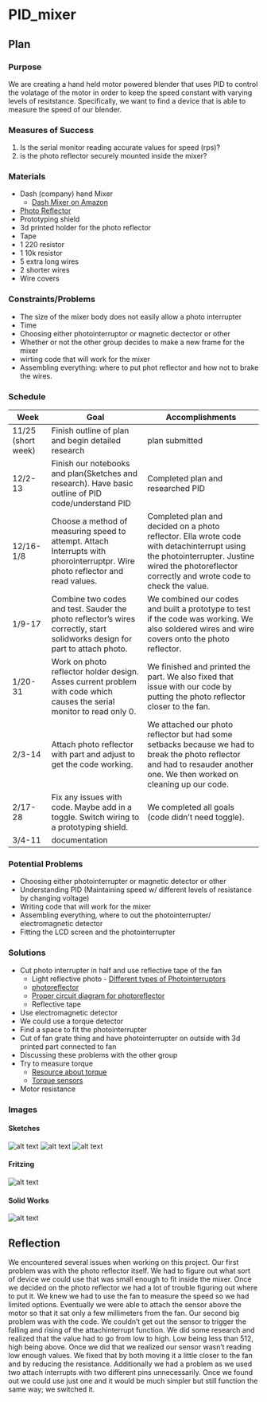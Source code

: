 # PID_mixer

## Plan

### Purpose

We are creating a hand held motor powered blender that uses PID to control the volatage of the motor in order to keep the speed constant with varying levels of resitstance. Specifically, we want to find a device that is able to measure the speed of our blender. 

### Measures of Success 

1. Is the serial monitor reading accurate values for speed (rps)?
2. is the photo reflector securely mounted inside the mixer?

### Materials
 
* Dash (company) hand Mixer
  * [Dash Mixer on Amazon](https://www.amazon.com/SHM01DSWH-Electric-Whipping-Brownies-Meringues/dp/B016CBFUV4?th=1)
* [Photo Reflector](https://www.digikey.com/products/en?keywords=PHOTOINTERRUPTER%20REFL%206MM%20800NM)
* Prototyping shield
* 3d printed holder for the photo reflector
* Tape
* 1 220 resistor
* 1 10k resistor
* 5 extra long wires
* 2 shorter wires
* Wire covers


### Constraints/Problems
 
* The size of the mixer body does not easily allow a photo interrupter 
* Time
* Choosing either photointerruptor or magnetic dectector or other
* Whether or not the other group decides to make a new frame for the mixer
* wirting code that will work for the mixer
* Assembling everything: where to put phot reflector and how not to brake the wires. 

### Schedule 

| Week | Goal | Accomplishments | 
| ---- | ---- | --------------- |
| 11/25 (short week)| Finish outline of plan and begin detailed research | plan submitted |
| 12/2-13 | Finish our notebooks and plan(Sketches and research). Have basic outline of PID code/understand PID|Completed plan and researched PID |
| 12/16-1/8 |Choose a method of measuring speed to attempt. Attach Interrupts with phorointerruptpr. Wire photo reflector and read values. |Completed plan and decided on a photo reflector. Ella wrote code with detachinterrupt using the photointerrupter. Justine wired the photoreflector correctly and wrote code to check the value.|
| 1/9-17 | Combine two codes and test. Sauder the photo reflector’s wires correctly, start solidworks design for part to attach photo.  |We combined our codes and built a prototype to test if the code was working. We also soldered wires and wire covers onto the photo reflector. |
| 1/20-31 | Work on photo reflector holder design. Asses current problem with code which causes the serial monitor to read only 0. |We finished and printed the part. We also fixed that issue with our code by putting the photo reflector closer to the fan.|
|2/3-14| Attach photo reflector with part and adjust to get the code working. | We attached our photo reflector but had some setbacks because we had to break the photo reflector and had to resauder another one. We then worked on cleaning up our code. |
|2/17-28| Fix any issues with code. Maybe add in a toggle. Switch wiring to a prototyping shield.|We completed all goals (code didn’t need toggle). |
|3/4-11| documentation||

### Potential Problems

* Choosing either photointerrupter or magnetic detector or other
* Understanding PID (Maintaining speed w/ different levels of resistance by changing voltage)
* Writing code that will work for the mixer
* Assembling everything, where to out the photointerrupter/ electromagnetic detector
* Fitting the LCD screen and the photointerrupter

### Solutions

* Cut photo interrupter in half and use reflective tape of the fan
  * Light reflective photo - [Different types of Photointerruptors](https://www.rohm.com/electronics-basics/photointerrupters/what-is-a-photointerrupter)
  * [photoreflector](https://www.deviceplus.com/how-tos/arduino-guide/entry015/)
  * [Proper circuit diagram for photoreflector](https://learn.sparkfun.com/tutorials/qrd1114-optical-detector-hookup-guide/all)
  * Reflective tape
* Use electromagnetic detector
* We could use a torque detector
* Find a space to fit the photointerrupter
* Cut of fan grate thing and have photointerrupter on outside with 3d printed part connected to fan
* Discussing these problems with the other group
* Try to measure torque
  * [Resource about torque ](https://measurementsensors.honeywell.com/techresources/appnotes/Pages/Ways_to_Measure_the_Force_Acting_on_a_Rotating_Shaft.aspx)
  * [Torque sensors](https://www.azosensors.com/article.aspx?ArticleID=605)
* Motor resistance

### Images

#### Sketches

![alt text](https://github.com/jbrown56/PID_mixer/blob/master/Photots/sketch_solution_1.jpg)
![alt text](https://github.com/jbrown56/PID_mixer/blob/master/Photots/sketch_solution_2.jpg)
![alt text](https://github.com/jbrown56/PID_mixer/blob/master/Photots/sketch_solution_3.jpg)

#### Fritzing

![alt text](https://github.com/jbrown56/PID_mixer/blob/master/Photots/wiring_diagram.PNG)

#### Solid Works

![alt text](https://github.com/jbrown56/PID_mixer/blob/master/Photots/ClampPic.PNG)

## Reflection

We encountered several issues when working on this project. Our first problem was with the photo reflector itself. We had to figure out what sort of device we could use that was small enough to fit inside the mixer. Once we decided on the photo reflector we had a lot of trouble figuring out where to put it. We knew we had to use the fan to measure the speed so we had limited options. Eventually we were able to attach the sensor above the motor so that it sat only a few millimeters from the fan. 
	Our second big problem was with the code. We couldn’t get out the sensor to trigger the falling and rising of the attachinterrupt function. We did some research and realized that the value had to go from low to high. Low being less than 512, high being above. Once we did that we realized our sensor wasn’t reading low enough values. We fixed that by both moving it a little closer to the fan and by reducing the resistance. 
	Additionally we had a problem as we used two attach interrupts with two different pins unnecessarily. Once we found out we could use just one and it would be much simpler but still function the same way; we switched it. 

